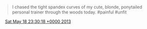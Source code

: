 > I chased the tight spandex curves of my cute, blonde, ponytailed personal trainer through the woods today\. \#painful \#unfit

<img src="../../media/tweet.ico" width="12" /> [Sat May 18 23:30:18 +0000 2013](https://twitter.com/DromerDenker/status/335900180891176960)